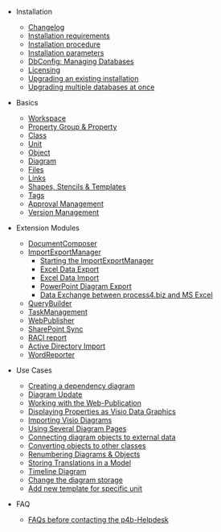 - Installation

	- [Changelog](/changelog.md)
	- [Installation requirements](/installation-requirements.md)
	- [Installation procedure](/installation-procedure.md)
	- [Installation parameters](/installation-parameters/)
	- [DbConfig: Managing Databases](/dbconfig-managing-databases/)
	- [Licensing](/licensing/)
	- [Upgrading an existing installation](/upgrading-an-existing-installation.md)
	- [Upgrading multiple databases at once](/upgrading-multiple-databases-at-once.md)
- Basics

	- [Workspace](/workspace/)
	- [ Property Group & Property](/property-group-and-property/)
	- [Class](/class.md)
	- [Unit](/unit.md)
	- [Object](/object.md)
	- [Diagram](/diagram.md)
	- [Files](/files.md)
	- [Links](/links/)
	- [Shapes, Stencils & Templates](/shapes-stencils-and-templates/)
	- [Tags](/tags.md)
	- [Approval Management](/approval-management/)
	- [Version Management](/version-management.md)
- Extension Modules

	- [DocumentComposer](/documentcomposer/)
	- [ImportExportManager](/importexportmanager/)
		- [Starting the ImportExportManager](/importexportmanager/starting-the-importexportmanager.md)
		- [Excel Data Export](/importexportmanager/excel-data-export.md)
		- [Excel Data Import](/importexportmanager/excel-data-import.md)
		- [PowerPoint Diagram Export](/importexportmanager/powerpoint-diagram-export.md)
		- [Data Exchange between process4.biz and MS Excel](/importexportmanager/data-exchange-between-process4-biz-and-ms-excel.md)
	- [QueryBuilder](/querybuilder/)
	- [TaskManagement](/taskmanagement/)
	- [WebPublisher](/webpublisher/)
	- [SharePoint Sync](/sharepoint-sync/)
	- [RACI report](/raci-report.md)
	- [Active Directory Import](/active-directory-import.md)
	- [WordReporter](/wordreporter/)
- Use Cases

	- [Creating a dependency diagram](/creating-a-dependency-diagram.md)
	- [Diagram Update](/diagram-update/)
	- [Working with the Web-Publication](/working-with-the-web-publication/)
	- [Displaying Properties as Visio Data Graphics](/displaying-properties-as-visio-data-graphics.md)
	- [Importing Visio Diagrams](/importing-visio-diagrams.md)
	- [Using Several Diagram Pages](/using-several-diagram-pages.md)
	- [Connecting diagram objects to external data](/connecting-diagram-objects-to-external-data.md)
	- [Converting objects to other classes](/converting-objects-to-other-classes.md)
	- [Renumbering Diagrams & Objects](/renumbering-diagrams-and-objects.md)
	- [Storing Translations in a Model](/storing-translations-in-a-model.md)
	- [Timeline Diagram](/timeline-diagram/)
	- [Change the diagram storage](/change-the-diagram-storage.md)
	- [Add new template for specific unit](/add-new-template-for-specific-unit.md)
- FAQ

	- [FAQs before contacting the p4b-Helpdesk](/faqs-before-contacting-the-p4b-helpdesk/)

